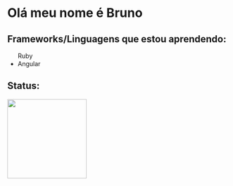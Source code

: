 <!DOCTYPE html>
<html lang="en">

<head>
</head>

<body>

<h1>Olá meu nome é Bruno</h1> 
<h2>Frameworks/Linguagens que estou aprendendo: </h2> 
<ul> 
    <li style="display: flex; gap: 2px">Ruby <img height="15em" src="https://github.com/brunobispo12/brunobispo12/assets/124530740/6f639718-d8d4-4c5b-baaf-1952494ff82e" style="max-width: 100%"</li> 
    <li>Angular <img height="15em" src="https://www.google.com/url?sa=i&url=https%3A%2F%2Fangular.io%2Fpresskit&psig=AOvVaw0zacmdVvzlnxB9p36FGZ4y&ust=1691085488173000&source=images&cd=vfe&opi=89978449&ved=0CBEQjRxqFwoTCKid_b_GvoADFQAAAAAdAAAAABAE" style="max-width: 100%" </li>
</ul>

<h2>Status: </h2>
<img height="180em" src="https://github-readme-stats.vercel.app/api/top-langs/?username=brunobispo12&amp;layout=compact&amp;langs_count=7&amp;theme=dark" style="max-width: 100%;">

</body>

</html>
